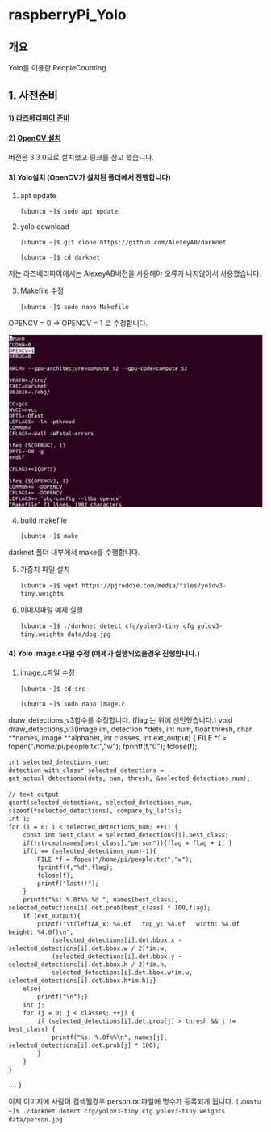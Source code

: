 # raspberryPi_Yolo
## 개요 
Yolo를 이용한 PeopleCounting

## 1. 사전준비

#### 1) [라즈베리파이 준비](https://github.com/diqmwl/raspberryPi_OS_Install)

#### 2) [OpenCV 설치](http://blog.xcoda.net/97)
버전은 3.3.0으로 설치했고 링크를 참고 했습니다.

#### 3) Yolo설치 (OpenCV가 설치된 폴더에서 진행합니다)
1. apt update

	```
	[ubuntu ~]$ sudo apt update
	```

2. yolo download

	```
	[ubuntu ~]$ git clone https://github.com/AlexeyAB/darknet
	```
	
	```
	[ubuntu ~]$ cd darknet
	```
저는 라즈베리파이에서는 AlexeyAB버전을 사용해야 오류가 나지않아서 사용했습니다.

3. Makefile 수정

	```
	[ubuntu ~]$ sudo nano Makefile
	```
OPENCV = 0 -> OPENCV = 1 로 수정합니다.


![image1](./doc/image1.JPG)

4. build makefile

	```
	[ubuntu ~]$ make
	```
darknet 폴더 내부에서 make를 수행합니다.

5. 가중치 파일 설치

	```
	[ubuntu ~]$ wget https://pjreddie.com/media/files/yolov3-tiny.weights
	```
	
6. 이미지파일 예제 실행

	```
	[ubuntu ~]$ ./darknet detect cfg/yolov3-tiny.cfg yolov3-tiny.weights data/dog.jpg
	```
	
#### 4) Yolo Image.c파일 수정 (예제가 실행되었을경우 진행합니다.)
1. image.c파일 수정

	```
	[ubuntu ~]$ cd src
	```
	
	```
	[ubuntu ~]$ sudo nano image.c
	```

draw_detections_v3함수를 수정합니다. (flag 는 위에 선언했습니다.)
void draw_detections_v3(image im, detection *dets, int num, float thresh, char **names, image **alphabet, int classes, int ext_output)
{
    FILE *f = fopen("/home/pi/people.txt","w");
    fprintf(f,"0");
    fclose(f);

    int selected_detections_num;
    detection_with_class* selected_detections = get_actual_detections(dets, num, thresh, &selected_detections_num);

    // text output
    qsort(selected_detections, selected_detections_num, sizeof(*selected_detections), compare_by_lefts);
    int i;
    for (i = 0; i < selected_detections_num; ++i) {
        const int best_class = selected_detections[i].best_class;
        if(!strcmp(names[best_class],"person")){flag = flag + 1; }
        if(i == (selected_detections_num)-1){
            FILE *f = fopen("/home/pi/people.txt","w");
            fprintf(f,"%d",flag);
            fclose(f);
            printf("last!!");
        }
        printf("%s: %.0f%% %d ", names[best_class],    selected_detections[i].det.prob[best_class] * 100,flag);
        if (ext_output){
            printf("\t(leftAA_x: %4.0f   top_y: %4.0f   width: %4.0f   height: %4.0f)\n",
                (selected_detections[i].det.bbox.x - selected_detections[i].det.bbox.w / 2)*im.w,
                (selected_detections[i].det.bbox.y - selected_detections[i].det.bbox.h / 2)*im.h,
                selected_detections[i].det.bbox.w*im.w, selected_detections[i].det.bbox.h*im.h);}
        else{
            printf("\n");}
        int j;
        for (j = 0; j < classes; ++j) {
            if (selected_detections[i].det.prob[j] > thresh && j != best_class) {
                printf("%s: %.0f%%\n", names[j], selected_detections[i].det.prob[j] * 100);
            }
        }
    }

   ....
}

이제 이미지에 사람이 검색될경우 person.txt파일에 명수가 등록되게 됩니다.
	```
	[ubuntu ~]$ ./darknet detect cfg/yolov3-tiny.cfg yolov3-tiny.weights data/person.jpg
	```
